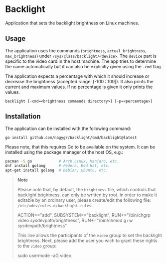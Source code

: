 # Backlight

Application that sets the backlight brightness on Linux machines.

## Usage

The application uses the commands (`brightness`, `actual_brightness`,
`max_brightness`) under `/sys/class/backlight/<device>`. The `device` part is
specific to the video card in the host machine. The app tries to determine the
name automatically but it can also be explicitly given using the `-cmd` flag.

The application expects a percentage with which it should increase or decrease
the brightness (accepted range: [-100 : 100]). It also prints the current and
maximum values.  If no percentage is given it only prints the values.

```
backlight [-cmd=<brightness commands directory>] [-p=<percentage>]
```

## Installation

The application can be installed with the following command:

```
go install github.com/nagygr/backlight/cmd/backlight@latest
```

Please note, that this requires Go to be available on the system. It can be
installed using the package manager of the host OS, e.g.:

```bash
pacman -S go            # Arch Linux, Manjaro, etc.
dnf install golang      # Fedora, Red Hat, etc.
apt-get install golang  # Debian, Ubuntu, etc.
```

>	**Note**
>
>	Please note that, by default, the `brightness` file, which controls that
>	backlight brightness, can only be written by root. In order to make it
>	editable by an ordinary user, please create/edit the following file:
>	`/etc/udev/rules.d/backlight.rules`:
>
>	ACTION=="add", SUBSYSTEM=="backlight", RUN+="/bin/chgrp video $sys$devpath/brightness", RUN+="/bin/chmod g+w $sys$devpath/brightness"
>
>	This line allows the participants of the `video` group to set the backlight
>	brightness. Next, please add the user you wich to grant these rights to the
>	`video` group:
>
>	sudo usermode -aG video <user name>
